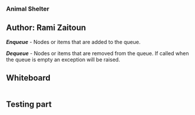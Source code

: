 ### Animal Shelter

## Author: Rami Zaitoun 
***Enqueue*** - Nodes or items that are added to the queue.

***Dequeue*** - Nodes or items that are removed from the queue. If called when the queue is empty an exception will be raised.


## Whiteboard

![]()


## Testing part 
![]()
